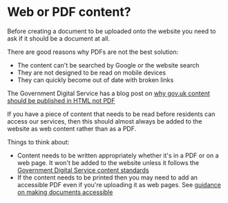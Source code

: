 # Web or PDF content?

Before creating a document to be uploaded onto the website you need to ask if it should be a document at all.

There are good reasons why PDFs are not the best solution:

*   The content can't be searched by Google or the website search
*   They are not designed to be read on mobile devices
*   They can quickly become out of date with broken links

The Government Digital Service has a blog post on [why gov.uk content should be published in HTML not PDF](https://gds.blog.gov.uk/2018/07/16/why-gov-uk-content-should-be-published-in-html-and-not-pdf/)

If you have a piece of content that needs to be read before residents can access our services, then this should almost always be added to the website as web content rather than as a PDF.

Things to think about:

*   Content needs to be written appropriately whether it's in a PDF or on a web page. It won't be added to the website unless it follows the [Government Digital Service content standards](https://www.gov.uk/guidance/content-design/writing-for-gov-uk)
*   If the content needs to be printed then you may need to add an accessible PDF even if you're uploading it as web pages. See [guidance on making documents accessible](creating-an-accessible-pdf "Creating an accessible PDF")